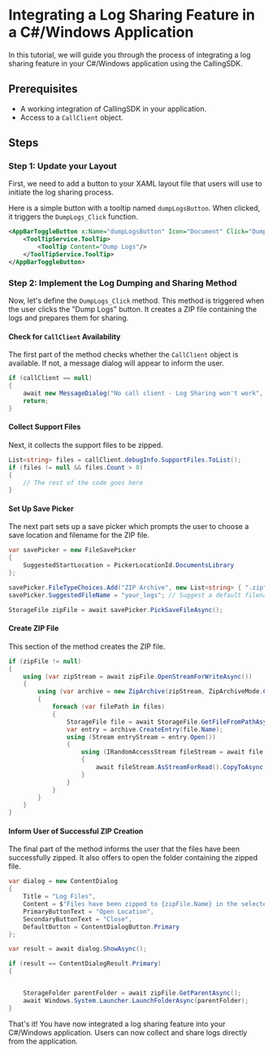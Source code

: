 # Integrating a Log Sharing Feature in a C#/Windows Application

In this tutorial, we will guide you through the process of integrating a log sharing feature in your C#/Windows application using the CallingSDK.

## Prerequisites

- A working integration of CallingSDK in your application.
- Access to a `CallClient` object.

## Steps

### Step 1: Update your Layout

First, we need to add a button to your XAML layout file that users will use to initiate the log sharing process.

Here is a simple button with a tooltip named `dumpLogsButton`. When clicked, it triggers the `DumpLogs_Click` function.

```xml
<AppBarToggleButton x:Name="dumpLogsButton" Icon="Document" Click="DumpLogs_Click">
    <ToolTipService.ToolTip>
        <ToolTip Content="Dump Logs"/>
    </ToolTipService.ToolTip>
</AppBarToggleButton>
```

### Step 2: Implement the Log Dumping and Sharing Method

Now, let's define the `DumpLogs_Click` method. This method is triggered when the user clicks the "Dump Logs" button. It creates a ZIP file containing the logs and prepares them for sharing.

#### Check for `CallClient` Availability

The first part of the method checks whether the `CallClient` object is available. If not, a message dialog will appear to inform the user.

```csharp
if (callClient == null)
{
    await new MessageDialog("No call client - Log Sharing won't work", "Log Files").ShowAsync();
    return;
}
```

#### Collect Support Files

Next, it collects the support files to be zipped.

```csharp
List<string> files = callClient.debugInfo.SupportFiles.ToList();
if (files != null && files.Count > 0)
{
    // The rest of the code goes here
}
```

#### Set Up Save Picker

The next part sets up a save picker which prompts the user to choose a save location and filename for the ZIP file.

```csharp
var savePicker = new FileSavePicker
{
    SuggestedStartLocation = PickerLocationId.DocumentsLibrary
};

savePicker.FileTypeChoices.Add("ZIP Archive", new List<string> { ".zip" });
savePicker.SuggestedFileName = "your_logs"; // Suggest a default filename

StorageFile zipFile = await savePicker.PickSaveFileAsync();
```

#### Create ZIP File

This section of the method creates the ZIP file.

```csharp
if (zipFile != null)
{
    using (var zipStream = await zipFile.OpenStreamForWriteAsync())
    {
        using (var archive = new ZipArchive(zipStream, ZipArchiveMode.Create))
        {
            foreach (var filePath in files)
            {
                StorageFile file = await StorageFile.GetFileFromPathAsync(filePath);
                var entry = archive.CreateEntry(file.Name);
                using (Stream entryStream = entry.Open())
                {
                    using (IRandomAccessStream fileStream = await file.OpenAsync(FileAccessMode.Read))
                    {
                        await fileStream.AsStreamForRead().CopyToAsync(entryStream);
                    }
                }
            }
        }
    }
}
```

#### Inform User of Successful ZIP Creation

The final part of the method informs the user that the files have been successfully zipped. It also offers to open the folder containing the zipped file.

```csharp
var dialog = new ContentDialog
{
    Title = "Log Files",
    Content = $"Files have been zipped to {zipFile.Name} in the selected location.",
    PrimaryButtonText = "Open Location",
    SecondaryButtonText = "Close",
    DefaultButton = ContentDialogButton.Primary
};

var result = await dialog.ShowAsync();

if (result == ContentDialogResult.Primary)
{


    StorageFolder parentFolder = await zipFile.GetParentAsync();
    await Windows.System.Launcher.LaunchFolderAsync(parentFolder);
}
```

That's it! You have now integrated a log sharing feature into your C#/Windows application. Users can now collect and share logs directly from the application.